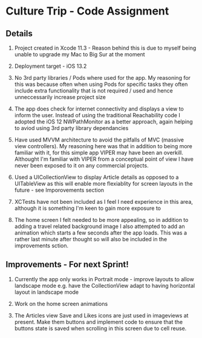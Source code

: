 #  Culture Trip  - Code Assignment

## Details

1) Project created in Xcode 11.3  - Reason behind this is due to myself being unable to upgrade my Mac to Big Sur at the moment

2) Deployment target - iOS 13.2 

3) No 3rd party libraries / Pods where used for the app.  My reasoning for this was because often when using Pods for specific tasks they often include extra functionality that is not required / used and hence unneccessarily increase project size

4) The app does check for internet connectivity and displays a view to inform the user.  Instead of using the traditional Reachability code I adopted  the iOS 12 NWPathMonitor as a better approach, again helping to aviod using 3rd party library dependancies

5) Have used MVVM architecture to avoid the pitfalls of MVC (massive view controllers).  My reasoning here was that in addition to being more familiar with it, for this simple app VIPER may have been an overkill.  Althought I'm familiar with VIPER from a conceptual point of view I have never been exposed to it on any commercial projects.

6) Used a UICollectionView to display Article details as opposed to a UITableView as this will enable more flexiablity for screen layouts in the future - see Imporovements section

7) XCTests have not been included as I feel I need experience in this area, although it is something I'm keen to gain more exposure to

8) The home screen I felt needed to be more appealing, so in addition to adding a travel related background image I also attempted to add an animation which starts a few seconds after the app loads.  This was a rather last minute after thought so will also be included in the improvements sction.


## Improvements - For next Sprint!

1) Currently the app only works in Portrait mode - improve layouts to allow landscape mode e.g. have the CollectionView adapt to having horizontal layout in landscape mode

2) Work on the home screen animations

3) The Articles view Save and Likes icons are just used in imageviews at present.  Make them buttons and implement code to ensure that the buttons state is saved when scrolling in this screen due to cell reuse. 


